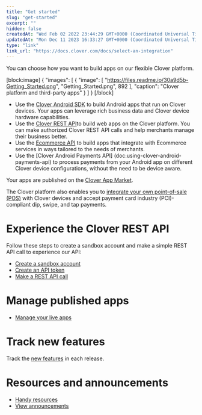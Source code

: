 ```yaml
---
title: "Get started"
slug: "get-started"
excerpt: ""
hidden: false
createdAt: "Wed Feb 02 2022 23:44:29 GMT+0000 (Coordinated Universal Time)"
updatedAt: "Mon Dec 11 2023 16:33:27 GMT+0000 (Coordinated Universal Time)"
type: "link"
link_url: "https://docs.clover.com/docs/select-an-integration"
---
```

You can choose how you want to build apps on our flexible Clover platform. 

[block:image]
{
  "images": [
    {
      "image": [
        "https://files.readme.io/30a9d5b-Getting_Started.png",
        "Getting_Started.png",
        892
      ],
      "caption": "Clover platform and third-party apps"
    }
  ]
}
[/block]


- Use the [Clover Android SDK](https://github.com/clover/clover-android-sdk) to build Android apps that run on Clover devices. Your apps can leverage rich business data and Clover device hardware capabilities.
- Use the [Clover REST API](ref:api-reference-overview)to build web apps on the Clover platform. You can make authorized Clover REST API calls and help merchants manage their business better.
- Use the [Ecommerce API](ref:charges) to build apps that integrate with Ecommerce services in ways tailored to the needs of merchants.
- Use the [Clover Android Payments API] \(doc:using-clover-android-payments-api) to process payments from your Android app on different Clover device configurations, without the need to be device aware.

Your apps are published on the [Clover App Market](https://www.clover.com/appmarket).

The Clover platform also enables you to [integrate your own point-of-sale (POS)](doc:clover-development-basics-semi) with Clover devices and accept payment card industry (PCI)-compliant dip, swipe, and tap payments.

# Experience the Clover REST API

Follow these steps to create a sandbox account and make a simple REST API call to experience our API:

- [Create a sandbox account](doc:setup-clover-sandbox-account) 
- [Create an API token](doc:create-an-api-token) 
- [Make a REST API call](doc:make-a-rest-api-call)

# Manage published apps

- [Manage your live apps](doc:launch-overview) 

# Track new features

Track the [new features](doc:whats-new) in each release.

# Resources and announcements

- [Handy resources](doc:clover-functional-review-playbook) 
- [View announcements](doc:release-notes-announcements)
